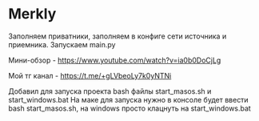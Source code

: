 # Merkly
Заполняем приватники, заполняем в конфиге сети источника и приемника. Запускаем main.py

Мини-обзор - https://www.youtube.com/watch?v=ia0b0DoCjLg

Мой тг канал - https://t.me/+gLVbeoLy7k0yNTNi

Добавил для запуска проекта bash файлы start_masos.sh и start_windows.bat
На маке для запуска нужно в консоле будет ввести bash start_masos.sh, на windows просто клацнуть на start_windows.bat
